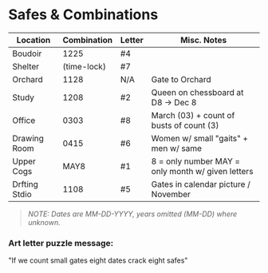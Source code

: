 # Safes & Combinations

| Location     | Combination | Letter | Misc. Notes                                       |
|--------------|-------------|--------|---------------------------------------------------|
| Boudoir      | 1225        | #4     |                                                   |
| Shelter      | (time-lock) | #7     |                                                   |
| Orchard      | 1128        | N/A    | Gate to Orchard                                   |
| Study        | 1208        | #2     | Queen on chessboard at D8 -> Dec 8                |
| Office       | 0303        | #8     | March (03) + count of busts of count (3)          |
| Drawing Room | 0415        | #6     | Women w/ small "gaits" + men w/ same              |
| Upper Cogs   | MAY8        | #1     | 8 = only number MAY = only month w/ given letters |
| Drfting Stdio| 1108        | #5     | Gates in calendar picture / November              |

> _NOTE: Dates are MM-DD-YYYY, years omitted (MM-DD) where unknown._

### Art letter puzzle message:

"If we count small gates eight dates crack eight safes"
